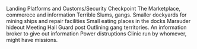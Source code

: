 Landing Platforms and Customs/Security Checkpoint
The Marketplace, commerece and information
Terrible Slums, gangs.
Smaller dockyards for mining ships and repair facilities
Small eating places in the docks
Marauder hideout
Meeting Hall
Guard post
Outlining gang territories.
An information broker to give out information
Power distruptions
Clinic run by whomever, might have missions.
